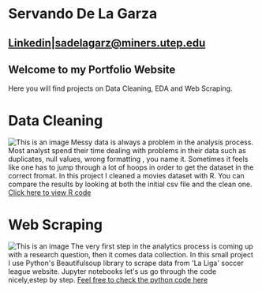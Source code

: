 # Servando De La Garza

## [Linkedin](https://www.linkedin.com/in/servandodlg/)|sadelagarz@miners.utep.edu


## Welcome to my Portfolio Website 
Here you will find projects on Data Cleaning, EDA and Web Scraping.

# Data Cleaning
![This is an image](https://wallpaper.dog/large/20476860.jpg)
Messy data is always a problem in  the analysis process. Most analyst spend their time dealing with  problems in their data such as duplicates, null values, wrong formatting , you name it. Sometimes it feels like one has to jump through a lot of hoops in order to get the dataset in the correct fromat. In this project I cleaned a movies dataset with R. You can compare the results by looking at both the initial csv file and the clean one.
[Click here to view R code](https://github.com/servando110398-is/Data-Cleaning/blob/main/Data_Cleaning.pdf)

# Web Scraping
![This is an image](https://cdn.wallpapersafari.com/37/94/PDZVfl.jpg)
The very first step in the analytics process is coming up with a research question, then it comes data collection. In this small project I use  Python's 
Beautifulsoup library to scrape data from 'La Liga' soccer league website. Jupyter notebooks let's us go through the code nicely,estep by step.
[Feel free to check the python code here](https://github.com/servando110398-is/Web_Scraping_ETL_Project/blob/main/Web_Scraping_and_ETL-Copy1.ipynb)









